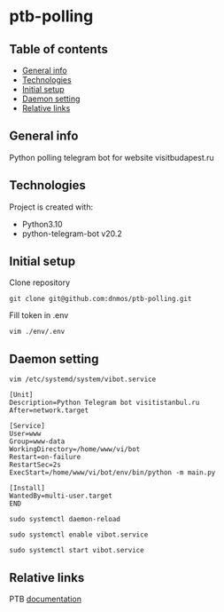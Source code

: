 # ptb-polling


## Table of contents

- [General info](#general-info)
- [Technologies](#technologies)
- [Initial setup](#initial-setup)
- [Daemon setting](#daemon-setting)
- [Relative links](#relative-links)


## General info

Python polling telegram bot for website visitbudapest.ru


## Technologies

Project is created with:

- Python3.10
- python-telegram-bot v20.2


## Initial setup

Clone repository

```
git clone git@github.com:dnmos/ptb-polling.git
```

Fill token in .env

```
vim ./env/.env
```


## Daemon setting

```
vim /etc/systemd/system/vibot.service
```

```
[Unit]
Description=Python Telegram bot visitistanbul.ru
After=network.target

[Service]
User=www
Group=www-data
WorkingDirectory=/home/www/vi/bot
Restart=on-failure
RestartSec=2s
ExecStart=/home/www/vi/bot/env/bin/python -m main.py

[Install]
WantedBy=multi-user.target
END
```

```
sudo systemctl daemon-reload
```

```
sudo systemctl enable vibot.service
```

```
sudo systemctl start vibot.service
```


## Relative links

PTB [documentation](https://docs.python-telegram-bot.org/en/stable/)